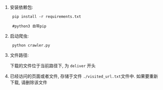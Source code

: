 1. 安装依赖包:
    
        pip install -r requirements.txt
        
        #python3 自带pip

2. 启动爬虫:

        python crawler.py

3. 文件路径:
    
    下载的文件位于当前路径下, 为 `deliver` 开头

4. 已经访问的页面或者文件, 存储于文件 `./visited_url.txt`文件中. 如果要重新下载, 请删除该文件